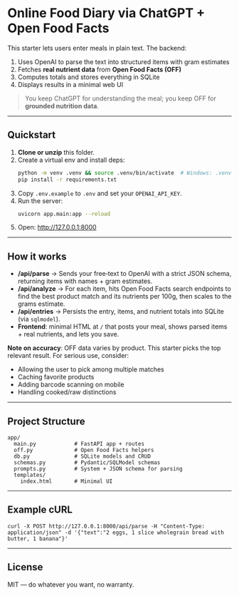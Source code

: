 # Online Food Diary via ChatGPT + Open Food Facts

This starter lets users enter meals in plain text. The backend:
1) Uses OpenAI to parse the text into structured items with gram estimates
2) Fetches **real nutrient data** from **Open Food Facts (OFF)**
3) Computes totals and stores everything in SQLite
4) Displays results in a minimal web UI

> You keep ChatGPT for understanding the meal; you keep OFF for **grounded nutrition data**.

---

## Quickstart

1. **Clone or unzip** this folder.
2. Create a virtual env and install deps:
   ```bash
   python -m venv .venv && source .venv/bin/activate  # Windows: .venv\Scripts\activate
   pip install -r requirements.txt
   ```
3. Copy `.env.example` to `.env` and set your `OPENAI_API_KEY`.
4. Run the server:
   ```bash
   uvicorn app.main:app --reload
   ```
5. Open: http://127.0.0.1:8000

---

## How it works

- **/api/parse** → Sends your free‑text to OpenAI with a strict JSON schema, returning items with names + gram estimates.  
- **/api/analyze** → For each item, hits Open Food Facts search endpoints to find the best product match and its nutrients per 100g, then scales to the grams estimate.  
- **/api/entries** → Persists the entry, items, and nutrient totals into SQLite (via `sqlmodel`).  
- **Frontend**: minimal HTML at `/` that posts your meal, shows parsed items + real nutrients, and lets you save.

**Note on accuracy**: OFF data varies by product. This starter picks the top relevant result. For serious use, consider:
- Allowing the user to pick among multiple matches
- Caching favorite products
- Adding barcode scanning on mobile
- Handling cooked/raw distinctions

---

## Project Structure

```
app/
  main.py            # FastAPI app + routes
  off.py             # Open Food Facts helpers
  db.py              # SQLite models and CRUD
  schemas.py         # Pydantic/SQLModel schemas
  prompts.py         # System + JSON schema for parsing
  templates/
    index.html       # Minimal UI
```

---

## Example cURL

```
curl -X POST http://127.0.0.1:8000/api/parse -H "Content-Type: application/json" -d '{"text":"2 eggs, 1 slice wholegrain bread with butter, 1 banana"}'
```

---

## License

MIT — do whatever you want, no warranty.
